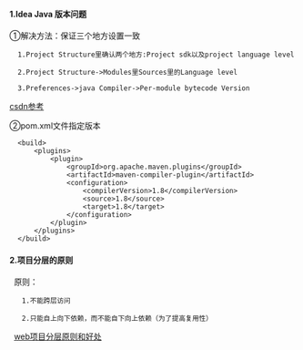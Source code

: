#### 1.Idea Java 版本问题
  
   ①解决方法：保证三个地方设置一致
  
      1.Project Structure里确认两个地方:Project sdk以及project language level

      2.Project Structure->Modules里Sources里的Language level

      3.Preferences->java Compiler->Per-module bytecode Version
     
   [csdn参考](http://blog.csdn.net/thousa_ho/article/details/72867352)

   ②pom.xml文件指定版本

      <build>
          <plugins>
              <plugin>
                  <groupId>org.apache.maven.plugins</groupId>
                  <artifactId>maven-compiler-plugin</artifactId>
                  <configuration>
                      <compilerVersion>1.8</compilerVersion>
                      <source>1.8</source>
                      <target>1.8</target>
                  </configuration>
              </plugin>
          </plugins>
      </build>

#### 2.项目分层的原则

   原则：
  
       1.不能跨层访问

       2.只能自上向下依赖，而不能自下向上依赖（为了提高复用性）

   [web项目分层原则和好处](http://blog.csdn.net/chenxiang0207/article/details/8392862)
